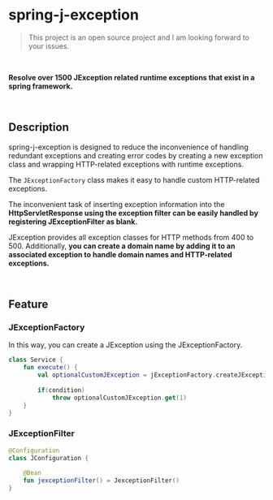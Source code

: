 # spring-j-exception

> This project is an open source project and I am looking forward to your issues.

<br>

**Resolve over 1500 JException related runtime exceptions that exist in a spring framework.**

<br>

## Description

spring-j-exception is designed to reduce the inconvenience of handling redundant exceptions and creating error codes by creating a new exception class and wrapping HTTP-related exceptions with runtime exceptions.

The `JExceptionFactory` class makes it easy to handle custom HTTP-related exceptions.

The inconvenient task of inserting exception information into the **HttpServletResponse using the exception filter can be easily handled by registering JExceptionFilter as blank.**

JException provides all exception classes for HTTP methods from 400 to 500. Additionally, **you can create a domain name by adding it to an associated exception to handle domain names and HTTP-related exceptions.**


<br>

## Feature

### JExceptionFactory

In this way, you can create a JException using the JExceptionFactory.

```kt
class Service {
    fun execute() {
        val optionalCustomJException = jExceptionFactory.createJException(entity, status)
        
        if(condition)
            throw optionalCustomJException.get(1)
    }
}

```


### JExceptionFilter

```kt
@Configuration
class JConfiguration {
    
    @Bean
    fun jexceptionFilter() = JexceptionFilter()
}

```



